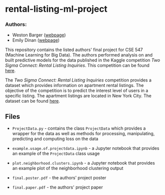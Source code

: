 # rental-listing-ml-project

### Authors: 
* Weston Barger ([webpage](http://www.staff.washington.edu/wdbarger))
* Emily Dinan   ([webpage](https://sites.math.washington.edu/~edinan/))

This repository contains the listed authors' final project for CSE 547 (Machine Learning for Big Data). The authors performed analysis on and built predictive models for the data published in the Kaggle competition *Two Sigma Connect: Rental Listing Inquiries*. This competition can be found [here](https://www.kaggle.com/c/two-sigma-connect-rental-listing-inquiries). 

The  *Two Sigma Connect: Rental Listing Inquiries* competition provides a dataset which provides information on apartment rental listings. The objective of the competition is to predict the interest level of users in a specific listing. The apartment listings are located in New York City. The dataset can be found [here](https://www.kaggle.com/c/two-sigma-connect-rental-listing-inquiries/data).

## Files
* `ProjectData.py`  - contains the class `ProjectData` which provides a wrapper for the data as well as methods for processing, manipulating, predicting and computing loss on the data

* `example.usage.of.projectdata.ipynb` - a Jupyter notebook that provides an example of the `ProjectData` class usage

* `plot.neighborhood.clusters.ipynb` - a Jupyter notebook that provides an example plot of the neighborhood clustering output

* `final.poster.pdf` - the authors' project poster 

* `final.paper.pdf` - the authors' project paper
